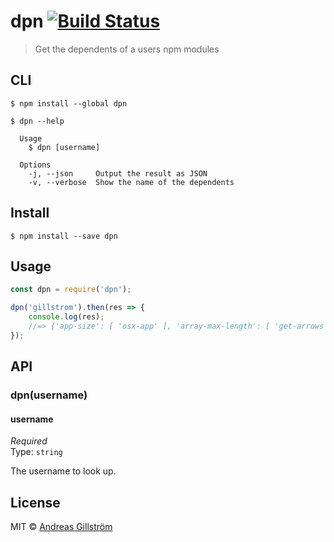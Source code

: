 # dpn [![Build Status](https://travis-ci.org/gillstrom/dpn.svg?branch=master)](https://travis-ci.org/gillstrom/dpn)

> Get the dependents of a users npm modules


## CLI

```
$ npm install --global dpn
```

```
$ dpn --help

  Usage
    $ dpn [username]

  Options
    -j, --json     Output the result as JSON
    -v, --verbose  Show the name of the dependents
```


## Install

```
$ npm install --save dpn
```


## Usage

```js
const dpn = require('dpn');

dpn('gillstrom').then(res => {
	console.log(res);
	//=> {'app-size': [ 'osx-app' ], 'array-max-length': [ 'get-arrows' ], 'battery-level': [ 'evac' ], ...}
});
```


## API

### dpn(username)

#### username

*Required*  
Type: `string`

The username to look up.


## License

MIT © [Andreas Gillström](http://github.com/gillstrom)
